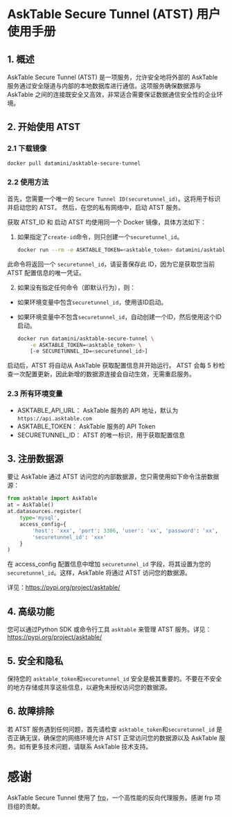 # AskTable Secure Tunnel (ATST) 用户使用手册

## 1. 概述
AskTable Secure Tunnel (ATST) 是一项服务，允许安全地将外部的 AskTable 服务通过安全隧道与内部的本地数据库进行通信。这项服务确保数据源与 AskTable 之间的连接既安全又高效，非常适合需要保证数据通信安全性的企业环境。

## 2. 开始使用 ATST

### 2.1 下载镜像
```bash
docker pull datamini/asktable-secure-tunnel
```

### 2.2 使用方法

首先，您需要一个唯一的 `Secure Tunnel ID(securetunnel_id)`。这将用于标识并启动您的 ATST。
然后，在您的私有网络中，启动 ATST 服务。

获取 ATST_ID 和 启动 ATST 均使用同一个 Docker 镜像，具体方法如下：

1. 如果指定了`create-id`命令，则只创建一个`securetunnel_id`。

    ```bash
    docker run --rm -e ASKTABLE_TOKEN=<asktable_token> datamini/asktable-secure-tunnel create-id
    ```
  此命令将返回一个 `securetunnel_id`，请妥善保存此 ID，因为它是获取您当前 ATST 配置信息的唯一凭证。

2. 如果没有指定任何命令（即默认行为），则：
  - 如果环境变量中包含`securetunnel_id`，使用该ID启动。
  - 如果环境变量中不包含`securetunnel_id`，自动创建一个ID，然后使用这个ID启动。


    ```bash
    docker run datamini/asktable-secure-tunnel \
        -e ASKTABLE_TOKEN=<asktable_token> \
        [-e SECURETUNNEL_ID=<securetunnel_id>]
    ```

启动后，ATST 将自动从 AskTable 获取配置信息并开始运行。 ATST 会每 5 秒检查一次配置更新，因此新增的数据源连接会自动生效，无需重启服务。

### 2.3 所有环境变量

- ASKTABLE_API_URL： AskTable 服务的 API 地址，默认为 `https://api.asktable.com`
- ASKTABLE_TOKEN： AskTable 服务的 API Token
- SECURETUNNEL_ID： ATST 的唯一标识，用于获取配置信息


## 3. 注册数据源

要让 AskTable 通过 ATST 访问您的内部数据源，您只需使用如下命令注册数据源：

```python
from asktable import AskTable
at = AskTable()
at.datasources.register(
    type='mysql', 
    access_config={
        'host': 'xxx', 'port': 3306, 'user': 'xx', 'password': 'xx', 
        'securetunnel_id': 'xxx'
    }
)
```
在 access_config 配置信息中增加 `securetunnel_id` 字段，将其设置为您的 `securetunnel_id`。这样，AskTable 将通过 ATST 访问您的数据源。

详见：https://pypi.org/project/asktable/


## 4. 高级功能
您可以通过Python SDK 或命令行工具 `asktable` 来管理 ATST 服务。详见：https://pypi.org/project/asktable/



## 5. 安全和隐私
保持您的 `asktable_token`和`securetunnel_id` 安全是极其重要的。不要在不安全的地方存储或共享这些信息，以避免未授权访问您的数据源。

## 6. 故障排除
若 ATST 服务遇到任何问题，首先请检查 `asktable_token`和`securetunnel_id` 是否正确无误，确保您的网络环境允许 ATST 正常访问您的数据源以及 AskTable 服务。如有更多技术问题，请联系 AskTable 技术支持。

# 感谢
AskTable Secure Tunnel 使用了 [frp](https://github.com/fatedier/frp)，一个高性能的反向代理服务。感谢 frp 项目组的贡献。

